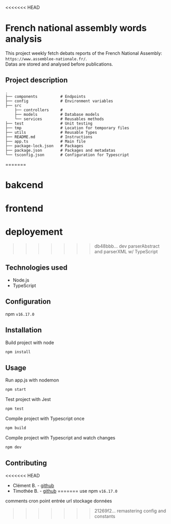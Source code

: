 <<<<<<< HEAD
# French national assembly words analysis #

This project weekly fetch debats reports of the French National Assembly: `https://www.assemblee-nationale.fr/`.   
Datas are stored and analysed before publications.

## Project description ##

    .
    ├── components          # Endpoints
    ├── config              # Environment variables
    ├── src
        ├── controllers     #
        ├── models          # Database models
        └── services        # Reusables methods
    ├── test                # Unit testing
    ├── tmp                 # Location for temporary files
    ├── utils               # Reusable Types
    ├── README.md           # Instructions
    ├── app.ts              # Main file
    ├── package-lock.json   # Packages
    ├── package.json        # Packages and metadatas
    └── tsconfig.json       # Configuration for Typescript
=======
# bakcend #

# frontend #

# deployement #
>>>>>>> db48bbb... dev parserAbstract and parserXML w/ TypeScript

## Technologies used ##

* Node.js
* TypeScript

## Configuration ##

npm `v16.17.0`

## Installation ##

Build project with node   
```bash
npm install
```

## Usage ##

Run app.js with nodemon   
```bash
npm start
```

Test project with Jest
```bash
npm test
```

Compile project with Typescript once  
```bash
npm build
```  

Compile project with Typescript and watch changes 
```bash
npm dev
```
  
## Contributing

<<<<<<< HEAD
- Clément B. - [github](https://github.com/clementbrizard)
- Timothée B. - [github](https://github.com/timotheebeaugas)
=======
use npm `v16.17.0`

comments
cron
point entrée url
stockage données
>>>>>>> 21269f2... remastering config and constants

